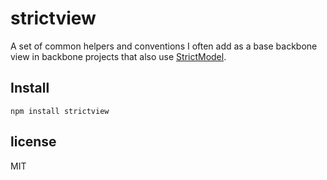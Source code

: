 # strictview

A set of common helpers and conventions I often add as a base backbone view in backbone projects that also use [StrictModel](https://github.com/HenrikJoreteg/StrictModel).

## Install

```
npm install strictview
```

## license

MIT
